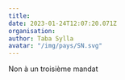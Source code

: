 ```yaml
---
title: 
date: 2023-01-24T12:07:20.071Z
organisation: 
author: Taba Sylla 
avatar: "/img/pays/SN.svg"
---
```


Non à un troisième mandat 